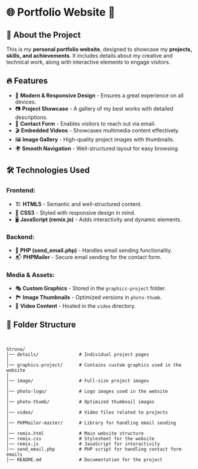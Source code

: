 # 🌐 Portfolio Website 🚀

## 📌 About the Project
This is my **personal portfolio website**, designed to showcase my **projects, skills, and achievements**. It includes details about my creative and technical work, along with interactive elements to engage visitors.

## 🔥 Features
- 🎨 **Modern & Responsive Design** - Ensures a great experience on all devices.
- 📷 **Project Showcase** - A gallery of my best works with detailed descriptions.
- 📧 **Contact Form** - Enables visitors to reach out via email.
- 🎬 **Embedded Videos** - Showcases multimedia content effectively.
- 🖼️ **Image Gallery** - High-quality project images with thumbnails.
- 🌍 **Smooth Navigation** - Well-structured layout for easy browsing.

## 🛠️ Technologies Used
### Frontend:
- 🏗️ **HTML5** - Semantic and well-structured content.
- 🎨 **CSS3** - Styled with responsive design in mind.
- 🖥️ **JavaScript (remix.js)** - Adds interactivity and dynamic elements.

### Backend:
- 📨 **PHP (send_email.php)** - Handles email sending functionality.
- 📬 **PHPMailer** - Secure email sending for the contact form.

### Media & Assets:
- 🎭 **Custom Graphics** - Stored in the `graphics-project` folder.
- 🏞️ **Image Thumbnails** - Optimized versions in `photo-thumb`.
- 🎥 **Video Content** - Hosted in the `video` directory.

## 📂 Folder Structure

```plaintext


Strona/
│── details/               # Individual project pages
│
│── graphics-project/      # Contains custom graphics used in the website
│
│── image/                 # Full-size project images
│
│── photo-logo/            # Logo images used in the website
│
│── photo-thumb/           # Optimized thumbnail images
│
│── video/                 # Video files related to projects
│
│── PHPMailer-master/      # Library for handling email sending
│
│── remix.html             # Main website structure
│── remix.css              # Stylesheet for the website
│── remix.js               # JavaScript for interactivity
│── send_email.php         # PHP script for handling contact form emails
│── README.md              # Documentation for the project
